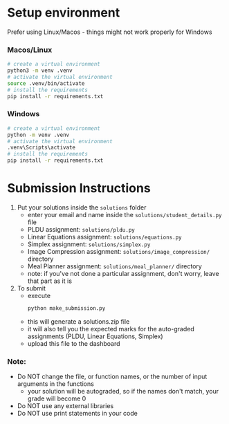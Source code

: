 # Setup environment

Prefer using Linux/Macos - things might not work properly for Windows

### Macos/Linux

```bash
# create a virtual environment
python3 -m venv .venv
# activate the virtual environment
source .venv/bin/activate
# install the requirements
pip install -r requirements.txt
```

### Windows

```bash
# create a virtual environment
python -m venv .venv
# activate the virtual environment
.venv\Scripts\activate
# install the requirements
pip install -r requirements.txt
```

# Submission Instructions

1. Put your solutions inside the `solutions` folder
    - enter your email and name inside the `solutions/student_details.py` file
    - PLDU assignment: `solutions/pldu.py`
    - Linear Equations assignment: `solutions/equations.py`
    - Simplex assignment: `solutions/simplex.py`
    - Image Compression assignment: `solutions/image_compression/` directory
    - Meal Planner assignment: `solutions/meal_planner/` directory
    - note: if you've not done a particular assignment, don't worry, leave that part as it is
2. To submit
    - execute
      ```bash
      python make_submission.py
       ```
    - this will generate a solutions.zip file
    - it will also tell you the expected marks for the auto-graded assignments (PLDU, Linear Equations, Simplex)
    - upload this file to the dashboard

### Note:

- Do NOT change the file, or function names, or the number of input arguments in the functions
    - your solution will be autograded, so if the names don't match, your grade will become 0
- Do NOT use any external libraries
- Do NOT use print statements in your code
